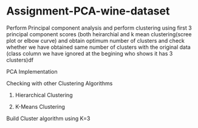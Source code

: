 # Assignment-PCA-wine-dataset
Perform Principal component analysis and perform clustering using first  3 principal component scores (both heirarchial and k mean clustering(scree plot or elbow curve) and obtain  optimum number of clusters and check whether we have obtained same number of clusters with the original data  (class column we have ignored at the begining who shows it has 3 clusters)df


PCA Implementation

Checking with other Clustering Algorithms

1. Hierarchical Clustering

2. K-Means Clustering

Build Cluster algorithm using K=3
